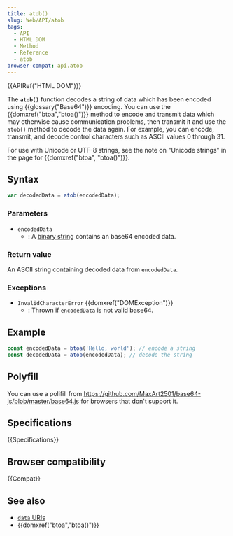 ```yaml
---
title: atob()
slug: Web/API/atob
tags:
  - API
  - HTML DOM
  - Method
  - Reference
  - atob
browser-compat: api.atob
---
```

{{APIRef("HTML DOM")}}

The **`atob()`** function decodes a
string of data which has been encoded using {{glossary("Base64")}} encoding. You can use
the {{domxref("btoa","btoa()")}} method to encode and transmit
data which may otherwise cause communication problems, then transmit it and use the
`atob()` method to decode the data again. For example, you can encode,
transmit, and decode control characters such as ASCII values 0 through 31.

For use with Unicode or UTF-8 strings, see the note on "Unicode strings" in the page
for {{domxref("btoa", "btoa()")}}.

## Syntax

```js
var decodedData = atob(encodedData);
```

### Parameters

- `encodedData`
  - : A [binary string](/en-US/docs/Web/API/DOMString/Binary) contains an
    base64 encoded data.

### Return value

An ASCII string containing decoded data from `encodedData`.

### Exceptions

- `InvalidCharacterError` {{domxref("DOMException")}}
  - : Thrown if `encodedData` is not valid base64.

## Example

```js
const encodedData = btoa('Hello, world'); // encode a string
const decodedData = atob(encodedData); // decode the string
```

## Polyfill

You can use a polifill from <https://github.com/MaxArt2501/base64-js/blob/master/base64.js>
for browsers that don't support it.

## Specifications

{{Specifications}}

## Browser compatibility

{{Compat}}

## See also

- [`data` URIs](/en-US/docs/Web/HTTP/Basics_of_HTTP/Data_URIs)
- {{domxref("btoa","btoa()")}}
